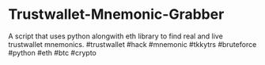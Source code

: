 # Trustwallet-Mnemonic-Grabber
A script that uses python alongwith eth library to find real and live trustwallet mnemonics. #trustwallet #hack #mnemonic #tkkytrs #bruteforce #python #eth #btc #crypto
